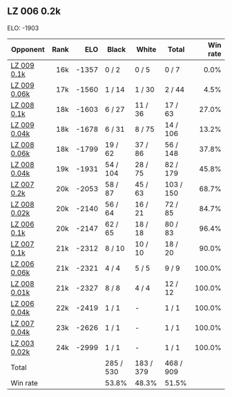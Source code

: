## LZ 006 0.2k ##

ELO: -1903

Opponent | Rank | ELO | Black | White | Total | Win rate
---------|-----:|----:|-------|-------|-------|-------:
[LZ 009 0.1k](LZ%20009%200.1k.md) | 16k | -1357 | 0 / 2 | 0 / 5 | 0 / 7 | 0.0%
[LZ 009 0.06k](LZ%20009%200.06k.md) | 17k | -1560 | 1 / 14 | 1 / 30 | 2 / 44 | 4.5%
[LZ 008 0.1k](LZ%20008%200.1k.md) | 18k | -1603 | 6 / 27 | 11 / 36 | 17 / 63 | 27.0%
[LZ 009 0.04k](LZ%20009%200.04k.md) | 18k | -1678 | 6 / 31 | 8 / 75 | 14 / 106 | 13.2%
[LZ 008 0.06k](LZ%20008%200.06k.md) | 18k | -1799 | 19 / 62 | 37 / 86 | 56 / 148 | 37.8%
[LZ 008 0.04k](LZ%20008%200.04k.md) | 19k | -1931 | 54 / 104 | 28 / 75 | 82 / 179 | 45.8%
[LZ 007 0.2k](LZ%20007%200.2k.md) | 20k | -2053 | 58 / 87 | 45 / 63 | 103 / 150 | 68.7%
[LZ 008 0.02k](LZ%20008%200.02k.md) | 20k | -2140 | 56 / 64 | 16 / 21 | 72 / 85 | 84.7%
[LZ 006 0.1k](LZ%20006%200.1k.md) | 20k | -2147 | 62 / 65 | 18 / 18 | 80 / 83 | 96.4%
[LZ 007 0.1k](LZ%20007%200.1k.md) | 21k | -2312 | 8 / 10 | 10 / 10 | 18 / 20 | 90.0%
[LZ 006 0.06k](LZ%20006%200.06k.md) | 21k | -2321 | 4 / 4 | 5 / 5 | 9 / 9 | 100.0%
[LZ 008 0.01k](LZ%20008%200.01k.md) | 21k | -2327 | 8 / 8 | 4 / 4 | 12 / 12 | 100.0%
[LZ 006 0.04k](LZ%20006%200.04k.md) | 22k | -2419 | 1 / 1 | - | 1 / 1 | 100.0%
[LZ 007 0.04k](LZ%20007%200.04k.md) | 23k | -2626 | 1 / 1 | - | 1 / 1 | 100.0%
[LZ 003 0.02k](LZ%20003%200.02k.md) | 24k | -2999 | 1 / 1 | - | 1 / 1 | 100.0%
Total | | | 285 / 530 | 183 / 379 | 468 / 909 | 
Win rate| | | 53.8% | 48.3% | 51.5% | 
